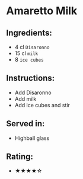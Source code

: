 # Amaretto Milk

## Ingredients:
- 4 cl `Disaronno`
- 15 cl `milk`
- 8 `ice cubes`

## Instructions:
- Add Disaronno
- Add milk
- Add ice cubes and stir

## Served in:
- Highball glass

## Rating:
- ★★★★☆